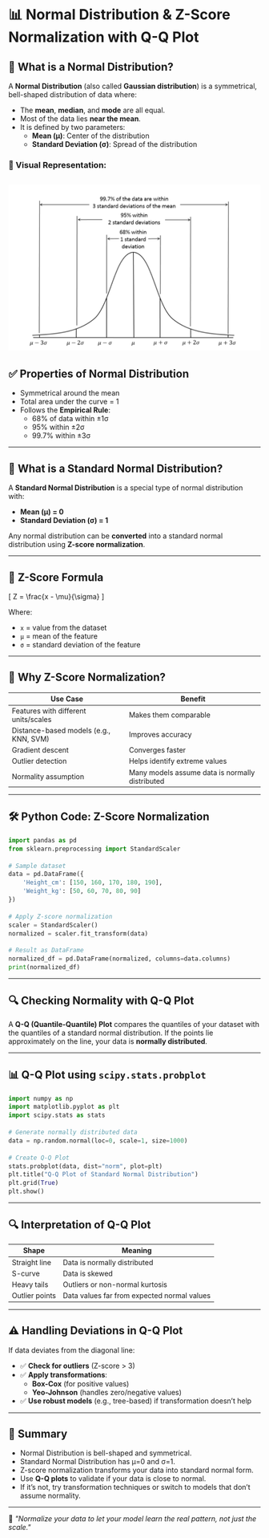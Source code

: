 # 📊 Normal Distribution & Z-Score Normalization with Q-Q Plot

## 📘 What is a Normal Distribution?

A **Normal Distribution** (also called **Gaussian distribution**) is a symmetrical, bell-shaped distribution of data where:

- The **mean**, **median**, and **mode** are all equal.
- Most of the data lies **near the mean**.
- It is defined by two parameters:
  - **Mean (μ)**: Center of the distribution
  - **Standard Deviation (σ)**: Spread of the distribution

### 🔔 Visual Representation:

## ![Normal Distribution Curve](Insight_Images/Normal_Distribution.png)

## ✅ Properties of Normal Distribution

- Symmetrical around the mean
- Total area under the curve = 1
- Follows the **Empirical Rule**:
  - 68% of data within ±1σ
  - 95% within ±2σ
  - 99.7% within ±3σ

---

## 🧠 What is a Standard Normal Distribution?

A **Standard Normal Distribution** is a special type of normal distribution with:

- **Mean (μ) = 0**
- **Standard Deviation (σ) = 1**

Any normal distribution can be **converted** into a standard normal distribution using **Z-score normalization**.

---

## 🧮 Z-Score Formula

\[
Z = \frac{x - \mu}{\sigma}
\]

Where:

- `x` = value from the dataset
- `μ` = mean of the feature
- `σ` = standard deviation of the feature

---

## 🎯 Why Z-Score Normalization?

| Use Case                               | Benefit                                         |
| -------------------------------------- | ----------------------------------------------- |
| Features with different units/scales   | Makes them comparable                           |
| Distance-based models (e.g., KNN, SVM) | Improves accuracy                               |
| Gradient descent                       | Converges faster                                |
| Outlier detection                      | Helps identify extreme values                   |
| Normality assumption                   | Many models assume data is normally distributed |

---

## 🛠️ Python Code: Z-Score Normalization

```python
import pandas as pd
from sklearn.preprocessing import StandardScaler

# Sample dataset
data = pd.DataFrame({
    'Height_cm': [150, 160, 170, 180, 190],
    'Weight_kg': [50, 60, 70, 80, 90]
})

# Apply Z-score normalization
scaler = StandardScaler()
normalized = scaler.fit_transform(data)

# Result as DataFrame
normalized_df = pd.DataFrame(normalized, columns=data.columns)
print(normalized_df)
```

---

## 🔍 Checking Normality with Q-Q Plot

A **Q-Q (Quantile-Quantile) Plot** compares the quantiles of your dataset with the quantiles of a standard normal distribution. If the points lie approximately on the line, your data is **normally distributed**.

---

## 📊 Q-Q Plot using `scipy.stats.probplot`

```python
import numpy as np
import matplotlib.pyplot as plt
import scipy.stats as stats

# Generate normally distributed data
data = np.random.normal(loc=0, scale=1, size=1000)

# Create Q-Q Plot
stats.probplot(data, dist="norm", plot=plt)
plt.title("Q-Q Plot of Standard Normal Distribution")
plt.grid(True)
plt.show()
```

---

## 🔍 Interpretation of Q-Q Plot

| Shape          | Meaning                                     |
| -------------- | ------------------------------------------- |
| Straight line  | Data is normally distributed                |
| S-curve        | Data is skewed                              |
| Heavy tails    | Outliers or non-normal kurtosis             |
| Outlier points | Data values far from expected normal values |

---

## ⚠️ Handling Deviations in Q-Q Plot

If data deviates from the diagonal line:

- ✅ **Check for outliers** (Z-score > 3)
- ✅ **Apply transformations**:
  - **Box-Cox** (for positive values)
  - **Yeo-Johnson** (handles zero/negative values)
- ✅ **Use robust models** (e.g., tree-based) if transformation doesn’t help

---

## 📌 Summary

- Normal Distribution is bell-shaped and symmetrical.
- Standard Normal Distribution has μ=0 and σ=1.
- Z-score normalization transforms your data into standard normal form.
- Use **Q-Q plots** to validate if your data is close to normal.
- If it’s not, try transformation techniques or switch to models that don’t assume normality.

---

🧠 _"Normalize your data to let your model learn the real pattern, not just the scale."_
